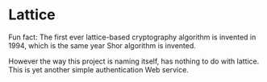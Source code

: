 # Lattice
Fun fact: The first ever lattice-based cryptography algorithm is invented in 1994, which is the same year Shor algorithm is invented.

However the way this project is naming itself, has nothing to do with lattice. This is yet another simple authentication Web service.

